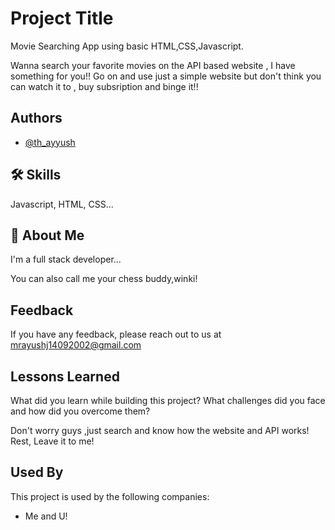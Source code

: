 
# Project Title
Movie Searching App using basic HTML,CSS,Javascript.

Wanna search your favorite movies on the API based website , I have something for you!! Go on and use just a simple website but don't think you can watch it to ,  buy subsription and binge it!!
 


## Authors

- [@th_ayyush](https://www.github.com/th_ayyush)


## 🛠 Skills
Javascript, HTML, CSS...


## 🚀 About Me
I'm a full stack developer...

You can also call me your chess buddy,winki!
## Feedback

If you have any feedback, please reach out to us at mrayushj14092002@gmail.com


## Lessons Learned

What did you learn while building this project? What challenges did you face and how did you overcome them?

Don't worry guys ,just search and know how the website and API works! Rest, Leave it to me!
## Used By

This project is used by the following companies:

- Me and U!


